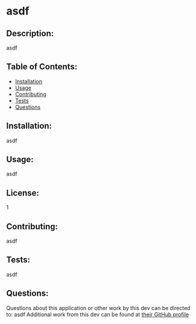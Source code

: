 # asdf

## Description:
asdf

## Table of Contents:
- [Installation](#installation)
- [Usage](#usage)
- [Contributing](#contributing)
- [Tests](#tests)
- [Questions](#questions)

## Installation:
asdf

## Usage:
asdf

## License:
1

## Contributing:
asdf

## Tests:
asdf

## Questions:
Questions about this application or other work by this dev can be directed to: asdf
Additional work from this dev can be found at [their GitHub profile](github.com/asdf)
